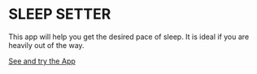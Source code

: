 # SLEEP SETTER

This app will help you get the desired pace of sleep. It is ideal if you are heavily out of the way.

[See and try the App](https://sleep-setter.netlify.com/)
